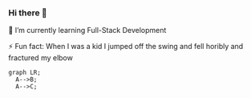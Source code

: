 ### Hi there 👋

🌱 I’m currently learning Full-Stack Development

⚡ Fun fact: When I was a kid I jumped off the swing and fell horibly and fractured my elbow

``` mermaid
graph LR;
  A-->B;
  A-->C;
```

<!--
**ZALOFARG/ZALOFARG** is a ✨ _special_ ✨ repository because its `README.md` (this file) appears on your GitHub profile.

Here are some ideas to get you started:

- 🔭 I’m currently working on ...
- 🌱 I’m currently learning ...
- 👯 I’m looking to collaborate on ...
- 🤔 I’m looking for help with ...
- 💬 Ask me about ...
- 📫 How to reach me: ...
- 😄 Pronouns: ...
- ⚡ Fun fact: ...
-->
